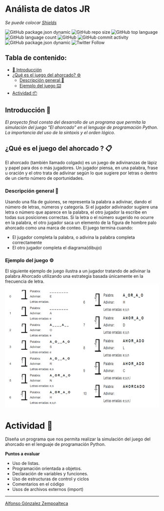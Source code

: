 # Análista de datos JR

_Se puede colocar [Shields](https://shields.io/)_

![GitHub package.json dynamic][a]
![GitHub repo size][b]
![GitHub top language][c]
![GitHub language count][d]
![GitHub][e]
![GitHub commit activity][f]
![GitHub package.json dynamic][g]
![Twitter Follow][h]

## Tabla de contenido:
- [🚀 Introducción][1]
- [¿Qué es el juego del ahorcado? ⚙️][2]
    - [Descripción general 🔩][2.1]
    - [Ejemplo del juego ⌨️][2.2]
- [Actividad 📦][3]

## Introducción 🚀

_El proyecto final consta del desarrollo de un programa que permita la simulación del juego “El ahorcado” en el lenguaje de programación Python. La importancia del uso de la sintaxis y el orden lógico._
## ¿Qué es el juego del ahorcado ? 📋

El ahorcado (también llamado colgado) es un juego de adivinanzas de lápiz y papel para dos o más jugadores. Un jugador piensa, en una palabra, frase u oración y el otro trata de adivinar según lo que sugiere por letras o dentro de un cierto número de oportunidades.

### Descripción general 🔧

Usando una fila de guiones, se representa la palabra a adivinar, dando el número de letras, números y categoría. Si el jugador adivinador sugiere una letra o número que aparece en la palabra, el otro jugador la escribe en todas sus posiciones correctas. Si la letra o el número sugerido no ocurre en la palabra, el otro jugador saca un elemento de la figura de hombre palo ahorcado como una marca de conteo. El juego termina cuando:
* El jugador completa la palabra, o adivina la palabra completa correctamente
* El otro jugador completa el diagrama(dibujo)


### Ejemplo del juego ⚙️

El siguiente ejemplo de juego ilustra a un jugador tratando de adivinar la palabra Ahorcado utilizando una estrategia basada únicamente en la frecuencia de letra.
![EjemploAhorcado](https://raw.githubusercontent.com/Alfonso6z/pythonEDC/main/ahorcado.png)

# Actividad 🔩
Diseña un programa que nos permita realizar la simulación del juego del ahorcado en el lenguaje de programación Python.

__Puntos a evaluar__
* Uso de listas.
* Programación orientada a objetos.
* Declaración de variables y funciones.
* Uso de estructuras de control y ciclos
* Comentarios en el código
* Usos de archivos externos (import)   

---
[Alfonso Gónzalez Zempoalteca](https://github.com/Alfonso6z)

[a]: https://img.shields.io/github/package-json/version/Alfonso6z/RWSUamiStream?color=gree
[b]: https://img.shields.io/github/repo-size/Alfonso6z/RWSUamiStream?label=Tama%C3%B1o%20del%20repositorio         
[c]: https://img.shields.io/github/languages/top/Alfonso6z/RWSUamiStream?color=green
[d]: https://img.shields.io/github/languages/count/Alfonso6z/RWSUamiStream?label=Lenguajes&color=yellow
[e]: https://img.shields.io/github/license/Alfonso6z/RWSUamiStream
[f]: https://img.shields.io/github/commit-activity/w/Alfonso6z/RWSUamiStream?color=orange
[g]: https://img.shields.io/github/package-json/author/Alfonso6z/RWSUamiStream?color=purple
[h]: https://img.shields.io/twitter/follow/Alfonso6Z?label=Seguir&style=social

[1]: #introducción-🚀
[1.1]: #pre-requisitos-📋
[1.2]: #instalación-🔧
[2]: #ejecutando-las-pruebas-⚙️
[2.1]: #analice-las-pruebas-end-to-end-🔩
[2.2]: #y-las-pruebas-de-estilo-de-codificación-⌨️
[3]: #despliegue-📦
[4]: #donstruido-con-🛠️
[5]: #contribuyendo-🖇️
[6]: #wiki-📖
[7]: #versionado-📌
[8]: #autores-✒️
[9]: #licencia-📄
[10]: #expresiones-de-gratitud-🎁
